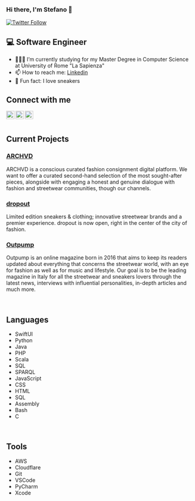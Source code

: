 ### Hi there, I'm Stefano 👋

[![Twitter Follow](https://img.shields.io/twitter/follow/J0ker98_?color=1DA1F2&logo=twitter&style=for-the-badge)](https://twitter.com/intent/follow?original_referer=https%3A%2F%2Fgithub.com%2FJ0ker98&screen_name=J0ker98_)

## 💻 Software Engineer

- 👨🏻‍🎓 I’m currently studying for my Master Degree in Computer Science at University of Rome "La Sapienza"
- 📫 How to reach me: [Linkedin]
- 👟 Fun fact: I love sneakers

## Connect with me

[<img align="left" alt="J0ker98_ | Twitter" width="22px" src="https://cdn.jsdelivr.net/npm/simple-icons@v3/icons/twitter.svg" />][twitter]
[<img align="left" alt="Stefano Zeppieri | LinkedIn" width="22px" src="https://cdn.jsdelivr.net/npm/simple-icons@v3/icons/linkedin.svg" />][linkedin]
[<img align="left" alt="stepzepp | Instagram" width="22px" src="https://cdn.jsdelivr.net/npm/simple-icons@v3/icons/instagram.svg" />][instagram]

<br />
<br />

## Current Projects

### [ARCHVD]

ARCHVD is a conscious curated fashion consignment digital platform. We want to offer a curated second-hand selection of the most sought-after pieces, alongside with engaging a honest and genuine dialogue with fashion and streetwear communities, though our channels.

### [dropout]

Limited edition sneakers & clothing; innovative streetwear brands and a premier experience. dropout is now open, right in the center of the city of fashion.

### [Outpump]

Outpump is an online magazine born in 2016 that aims to keep its readers updated about everything that concerns the streetwear world, with an eye for fashion as well as for music and lifestyle. Our goal is to be the leading magazine in Italy for all the streetwear and sneakers lovers through the latest news, interviews with influential personalities, in-depth articles and much more.

<br />

## Languages

- SwiftUI
- Python
- Java
- PHP
- Scala
- SQL
- SPARQL
- JavaScript
- CSS
- HTML
- SQL
- Assembly
- Bash
- C

<br />

## Tools

- AWS
- Cloudflare
- Git
- VSCode
- PyCharm
- Xcode

<br />
<br />

[twitter]: https://twitter.com/J0ker98_
[instagram]: https://instagram.com/stepzepp
[linkedin]: https://www.linkedin.com/in/stefano-zeppieri/
[outpump]: https://www.outpump.com/
[archvd]: https://www.archvd.com/
[dropout]: https://www.dropoutmilano.com/
[hypeanalyzer]: https://www.hypeanalyzer.com/
